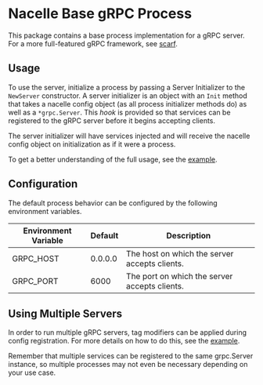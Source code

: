 # Nacelle Base gRPC Process

This package contains a base process implementation for a gRPC server. For a more
full-featured gRPC framework, see [scarf](https://github.com/go-nacelle/scarf).

## Usage

To use the server, initialize a process by passing a Server Initializer to the `NewServer`
constructor. A server initializer is an object with an `Init` method that takes a nacelle
config object (as all process initializer methods do) as well as a `*grpc.Server`. This
*hook* is provided so that services can be registered to the gRPC server before it begins
accepting clients.

The server initializer will have services injected and will receive the nacelle config
object on initialization as if it were a process.

To get a better understanding of the full usage, see the
[example](https://github.com/go-nacelle/nacelle/tree/master/examples/grpc).

## Configuration

The default process behavior can be configured by the following environment variables.

| Environment Variable | Default | Description |
| -------------------- | ------- | ----------- |
| GRPC_HOST            | 0.0.0.0 | The host on which the server accepts clients. |
| GRPC_PORT            | 6000    | The port on which the server accepts clients. |

## Using Multiple Servers

In order to run multiple gRPC servers, tag modifiers can be applied during config
registration. For more details on how to do this, see the
[example](https://github.com/go-nacelle/nacelle/tree/master/examples/multi-grpc).

Remember that multiple services can be registered to the same grpc.Server instance, so
multiple processes may not even be necessary depending on your use case.
